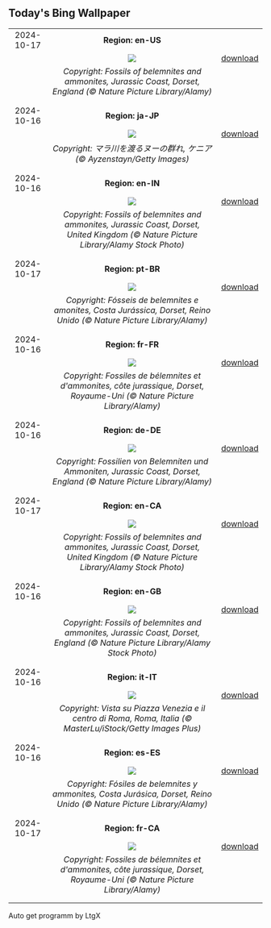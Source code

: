 ## Today's Bing Wallpaper
|      |      |      |
| :----: | :----: | :----: |
|2024-10-17|**Region: en-US**||
||![](https://www.bing.com/th?id=OHR.FossilsDorset_EN-US9782204825_UHD.jpg&pid=hp&w=1152&h=648&rs=1&c=4)| [download](https://www.bing.com/th?id=OHR.FossilsDorset_EN-US9782204825_UHD.jpg)|
||*Copyright: Fossils of belemnites and ammonites, Jurassic Coast, Dorset, England (© Nature Picture Library/Alamy)*
||
|||
|2024-10-16|**Region: ja-JP**||
||![](https://www.bing.com/th?id=OHR.MaraMigration_JA-JP8727709922_UHD.jpg&pid=hp&w=1152&h=648&rs=1&c=4)| [download](https://www.bing.com/th?id=OHR.MaraMigration_JA-JP8727709922_UHD.jpg)|
||*Copyright: マラ川を渡るヌーの群れ, ケニア (© Ayzenstayn/Getty Images)*
||
|||
|2024-10-16|**Region: en-IN**||
||![](https://www.bing.com/th?id=OHR.FossilsDorset_EN-IN8166306282_UHD.jpg&pid=hp&w=1152&h=648&rs=1&c=4)| [download](https://www.bing.com/th?id=OHR.FossilsDorset_EN-IN8166306282_UHD.jpg)|
||*Copyright: Fossils of belemnites and ammonites, Jurassic Coast, Dorset, United Kingdom (© Nature Picture Library/Alamy Stock Photo)*
||
|||
|2024-10-17|**Region: pt-BR**||
||![](https://www.bing.com/th?id=OHR.FossilsDorset_PT-BR5587878603_UHD.jpg&pid=hp&w=1152&h=648&rs=1&c=4)| [download](https://www.bing.com/th?id=OHR.FossilsDorset_PT-BR5587878603_UHD.jpg)|
||*Copyright: Fósseis de belemnites e amonites, Costa Jurássica, Dorset, Reino Unido (© Nature Picture Library/Alamy)*
||
|||
|2024-10-16|**Region: fr-FR**||
||![](https://www.bing.com/th?id=OHR.FossilsDorset_FR-FR6425876617_UHD.jpg&pid=hp&w=1152&h=648&rs=1&c=4)| [download](https://www.bing.com/th?id=OHR.FossilsDorset_FR-FR6425876617_UHD.jpg)|
||*Copyright: Fossiles de bélemnites et d'ammonites, côte jurassique, Dorset, Royaume-Uni (© Nature Picture Library/Alamy)*
||
|||
|2024-10-16|**Region: de-DE**||
||![](https://www.bing.com/th?id=OHR.FossilsDorset_DE-DE5527314579_UHD.jpg&pid=hp&w=1152&h=648&rs=1&c=4)| [download](https://www.bing.com/th?id=OHR.FossilsDorset_DE-DE5527314579_UHD.jpg)|
||*Copyright: Fossilien von Belemniten und Ammoniten, Jurassic Coast, Dorset, England (© Nature Picture Library/Alamy)*
||
|||
|2024-10-17|**Region: en-CA**||
||![](https://www.bing.com/th?id=OHR.FossilsDorset_EN-CA8526505485_UHD.jpg&pid=hp&w=1152&h=648&rs=1&c=4)| [download](https://www.bing.com/th?id=OHR.FossilsDorset_EN-CA8526505485_UHD.jpg)|
||*Copyright: Fossils of belemnites and ammonites, Jurassic Coast, Dorset, United Kingdom (© Nature Picture Library/Alamy Stock Photo)*
||
|||
|2024-10-16|**Region: en-GB**||
||![](https://www.bing.com/th?id=OHR.FossilsDorset_EN-GB3896931228_UHD.jpg&pid=hp&w=1152&h=648&rs=1&c=4)| [download](https://www.bing.com/th?id=OHR.FossilsDorset_EN-GB3896931228_UHD.jpg)|
||*Copyright: Fossils of belemnites and ammonites, Jurassic Coast, Dorset, England (© Nature Picture Library/Alamy Stock Photo)*
||
|||
|2024-10-16|**Region: it-IT**||
||![](https://www.bing.com/th?id=OHR.RomeFilmFestival_IT-IT3375259000_UHD.jpg&pid=hp&w=1152&h=648&rs=1&c=4)| [download](https://www.bing.com/th?id=OHR.RomeFilmFestival_IT-IT3375259000_UHD.jpg)|
||*Copyright: Vista su Piazza Venezia e il centro di Roma, Roma, Italia (© MasterLu/iStock/Getty Images Plus)*
||
|||
|2024-10-16|**Region: es-ES**||
||![](https://www.bing.com/th?id=OHR.FossilsDorset_ES-ES7126242224_UHD.jpg&pid=hp&w=1152&h=648&rs=1&c=4)| [download](https://www.bing.com/th?id=OHR.FossilsDorset_ES-ES7126242224_UHD.jpg)|
||*Copyright: Fósiles de belemnites y ammonites, Costa Jurásica, Dorset, Reino Unido (© Nature Picture Library/Alamy)*
||
|||
|2024-10-17|**Region: fr-CA**||
||![](https://www.bing.com/th?id=OHR.FossilsDorset_FR-CA6496298387_UHD.jpg&pid=hp&w=1152&h=648&rs=1&c=4)| [download](https://www.bing.com/th?id=OHR.FossilsDorset_FR-CA6496298387_UHD.jpg)|
||*Copyright: Fossiles de bélemnites et d'ammonites, côte jurassique, Dorset, Royaume-Uni (© Nature Picture Library/Alamy)*
||
|||

Auto get programm by LtgX
